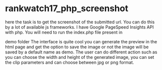 # rankwatch17_php_screenshot


here the task is to get the screenshot of the submitted url. You can do this by a lot of available js frameworks. I have Google PageSpeed Insights API with php. You will need to run the index.php file present in

demo folder
The interface is quite cool you can generate the preview in the html page and get the option to save the image or not the image will be saved by a default name as demo. The user can do different action such as you can choose the width and height of the generated image, you can set the clip parameters and can choose between jpg or png format.
